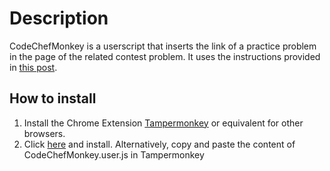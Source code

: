 # Description
CodeChefMonkey is a userscript that inserts the link of a practice problem in the page of the related contest problem. 
It uses the instructions provided in [this post](https://discuss.codechef.com/questions/12771/how-can-i-submit-solutions-to-previous-contests/45701).

## How to install
1. Install the Chrome Extension [Tampermonkey](https://chrome.google.com/webstore/detail/tampermonkey/dhdgffkkebhmkfjojejmpbldmpobfkfo?hl=en)
   or equivalent for other browsers.
2. Click [here](https://github.com/gilvegliach/CodeChefMonkey/raw/master/CodeChefMonkey.user.js) and install. Alternatively, copy and paste the content of CodeChefMonkey.user.js in Tampermonkey
